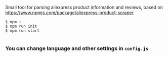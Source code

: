 Small tool for parsing aliexpress product information and reviews, based on https://www.npmjs.com/package/aliexpress-product-scraper
```
$ npm i
$ npm run init
$ npm run start
```
#
### You can change language and other settings in ```config.js```
#